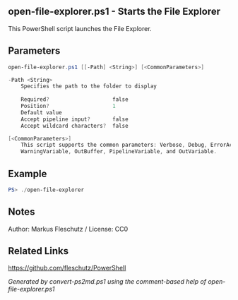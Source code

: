 ## open-file-explorer.ps1 - Starts the File Explorer

This PowerShell script launches the File Explorer.

## Parameters
```powershell
open-file-explorer.ps1 [[-Path] <String>] [<CommonParameters>]

-Path <String>
    Specifies the path to the folder to display
    
    Required?                    false
    Position?                    1
    Default value                
    Accept pipeline input?       false
    Accept wildcard characters?  false

[<CommonParameters>]
    This script supports the common parameters: Verbose, Debug, ErrorAction, ErrorVariable, WarningAction, 
    WarningVariable, OutBuffer, PipelineVariable, and OutVariable.
```

## Example
```powershell
PS> ./open-file-explorer

```

## Notes
Author: Markus Fleschutz / License: CC0

## Related Links
https://github.com/fleschutz/PowerShell

*Generated by convert-ps2md.ps1 using the comment-based help of open-file-explorer.ps1*
